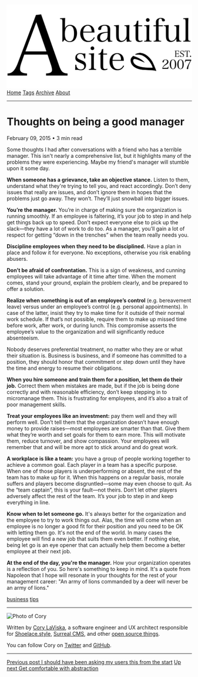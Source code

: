 <a href="../../index.html" class="header-link"><img src="../../images/logos/wordmark.svg" alt="A Beautiful Site" class="wordmark" /></a> <a href="../../index.html" class="nav-item">Home</a> <a href="../../tags/index.html" class="nav-item">Tags</a> <a href="../index.html" class="nav-item">Archive</a> <a href="../../about/index.html" class="nav-item">About</a>

------------------------------------------------------------------------

Thoughts on being a good manager
================================

February 09, 2015 • 3 min read

Some thoughts I had after conversations with a friend who has a terrible manager. This isn't nearly a comprehensive list, but it highlights many of the problems they were experiencing. Maybe my friend's manager will stumble upon it some day.

**When someone has a grievance, take an objective stance.** Listen to them, understand what they're trying to tell you, and react accordingly. Don’t deny issues that really are issues, and don’t ignore them in hopes that the problems just go away. They won’t. They’ll just snowball into bigger issues.

**You’re the manager.** You’re in charge of making sure the organization is running smoothly. If an employee is faltering, it’s your job to step in and help get things back up to speed. Don’t expect everyone else to pick up the slack—they have a lot of work to do too. As a manager, you’ll gain a lot of respect for getting “down in the trenches” when the team really needs you.

**Discipline employees when they need to be disciplined.** Have a plan in place and follow it for everyone. No exceptions, otherwise you risk enabling abusers.

**Don’t be afraid of confrontation.** This is a sign of weakness, and cunning employees will take advantage of it time after time. When the moment comes, stand your ground, explain the problem clearly, and be prepared to offer a solution.

**Realize when something is out of an employee’s control** (e.g. bereavement leave) versus under an employee’s control (e.g. personal appointments). In case of the latter, insist they try to make time for it outside of their normal work schedule. If that’s not possible, require them to make up missed time before work, after work, or during lunch. This compromise asserts the employee’s value to the organization and will significantly reduce absenteeism.

Nobody deserves preferential treatment, no matter who they are or what their situation is. Business is business, and if someone has committed to a position, they should honor that commitment or step down until they have the time and energy to resume their obligations.

**When you hire someone and train them for a position, let them do their job.** Correct them when mistakes are made, but if the job is being done correctly and with reasonable efficiency, don’t keep stepping in to micromanage them. This is frustrating for employees, and it’s also a trait of poor management skills.

**Treat your employees like an investment:** pay them well and they will perform well. Don’t tell them that the organization doesn’t have enough money to provide raises—most employees are smarter than that. Give them what they’re worth and set goals for them to earn more. This will motivate them, reduce turnover, and show compassion. Your employees will remember that and will be more apt to stick around and do great work.

**A workplace is like a team:** you have a group of people working together to achieve a common goal. Each player in a team has a specific purpose. When one of those players is underperforming or absent, the rest of the team has to make up for it. When this happens on a regular basis, morale suffers and players become disgruntled—some may even choose to quit. As the “team captain”, this is your fault—not theirs. Don’t let other players adversely affect the rest of the team. It’s your job to step in and keep everything in line.

**Know when to let someone go.** It's always better for the organization and the employee to try to work things out. Alas, the time will come when an employee is no longer a good fit for their position and you need to be OK with letting them go. It's not the end of the world. In many cases the employee will find a new job that suits them even better. If nothing else, being let go is an eye opener that can actually help them become a better employee at their next job.

**At the end of the day, you're the manager.** How your organization operates is a reflection of you. So here's something to keep in mind. It's a quote from Napoleon that I hope will resonate in your thoughts for the rest of your management career: "An army of lions commanded by a deer will never be an army of lions."

<a href="../../tags/business/index.html" class="post-tag">business</a> <a href="../../tags/tips/index.html" class="post-tag">tips</a>

------------------------------------------------------------------------

<img src="http://0.gravatar.com/avatar/bf1b3b95fd5b096a3592247c29667b33?s=512" alt="Photo of Cory" class="avatar avatar-small" />

Written by [Cory LaViska](../../index-4.html), a software engineer and UX architect responsible for [Shoelace.style](https://shoelace.style/), [Surreal CMS](https://www.surrealcms.com/), and other [open source things](https://github.com/claviska).

You can follow Cory on [Twitter](https://twitter.com/claviska) and [GitHub](https://github.com/claviska).

------------------------------------------------------------------------

<a href="../i-should-have-been-asking-my-users-this-from-the-start/index.html" class="post-nav-previous"><span class="small">Previous post</span> I should have been asking my users this from the start</a> <a href="../get-comfortable-with-abstraction/index.html" class="post-nav-next"><span class="small">Up next</span> Get comfortable with abstraction</a>
